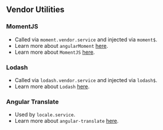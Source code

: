 ## Vendor Utilities

### MomentJS
- Called via `moment.vendor.service` and injected via `moment$`.
- Learn more about `angularMoment` [here](https://github.com/urish/angular-moment).
- Learn more about `MomentJS` [here](http://momentjs.com/docs/).

### Lodash
- Called via `lodash.vendor.service` and injected via `lodash$`.
- Learn more about `Lodash` [here](https://lodash.com/docs/4.16.6).

### Angular Translate
- Used by `locale.service`.
- Learn more about `angular-translate` [here](https://angular-translate.github.io/).
